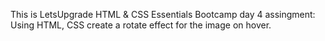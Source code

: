 This is LetsUpgrade HTML & CSS Essentials Bootcamp day 4 assingment:
Using HTML, CSS create a rotate effect for the image on hover.